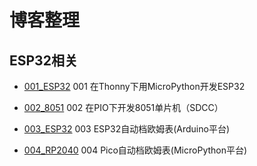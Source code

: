 # 博客整理

## ESP32相关 

- [001_ESP32](./001_ESP32/) 001 在Thonny下用MicroPython开发ESP32

- [002_8051](./002_8051/) 002 在PIO下开发8051单片机（SDCC）

- [003_ESP32](./003_ESP32/) 003 ESP32自动档欧姆表(Arduino平台)

- [004_RP2040](./004_RP2040/) 004 Pico自动档欧姆表(MicroPython平台)